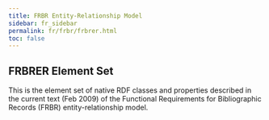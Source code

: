 ```yaml
---
title: FRBR Entity-Relationship Model
sidebar: fr_sidebar
permalink: fr/frbr/frbrer.html
toc: false
---
```


## FRBRER Element Set

This is the element set of native RDF classes and properties described in the current text (Feb 2009) of the Functional Requirements for Bibliographic Records (FRBR) entity-relationship model.
